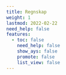 ```yaml
---
title: Regnskap
weight: 1
lastmod: 2022-02-22
need_help: false
features:
  - toc: false
    need_help: false
    show_ays: false
    promote: false
    list_view: false
---
```


